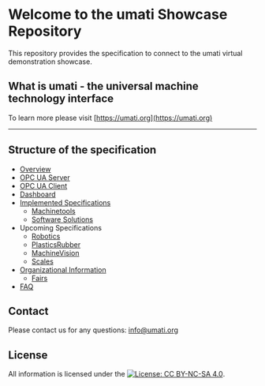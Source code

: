 # Welcome to the umati Showcase Repository

This repository provides the specification to connect to the umati virtual demonstration showcase.

## What is umati - the universal machine technology interface

To learn more please visit [https://umati.org](https://umati.org)

---

## Structure of the specification

- [Overview](index.md)
- [OPC UA Server](SERVER.md)
- [OPC UA Client](CLIENT.md)
- [Dashboard](DASHBOARD.md)
- [Implemented Specifications](Specs.md)
  - [Machinetools](Specs/Machinetools.md)
  - [Software Solutions](Specs/Software.md)
- Upcoming Specifications
  - [Robotics](Specs/WIP.md)
  - [PlasticsRubber](Specs/WIP.md)
  - [MachineVision](Specs/WIP.md)
  - [Scales](Specs/WIP.md)
- [Organizational Information](Organization.md)
  - [Fairs](Specs/Fairs.md)
- [FAQ](FAQ.md)

## Contact

Please contact us for any questions:
[info@umati.org](mailto:info@umati.org)

## License

All information is licensed under the [![License: CC BY-NC-SA 4.0](https://licensebuttons.net/l/by-nc-sa/4.0/80x15.png)](https://creativecommons.org/licenses/by-nc-sa/4.0/).
